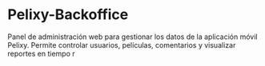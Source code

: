 # Pelixy-Backoffice
Panel de administración web para gestionar los datos de la aplicación móvil Pelixy. Permite controlar usuarios, películas, comentarios y visualizar reportes en tiempo r
